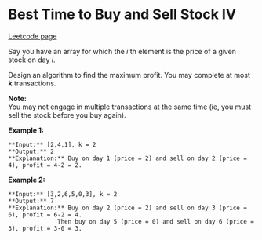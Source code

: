 # Best Time to Buy and Sell Stock IV
[Leetcode page](https://leetcode.com/problems/best-time-to-buy-and-sell-stock-iv/description)

Say you have an array for which the _i_ th element is the price of a given
stock on day _i_.

Design an algorithm to find the maximum profit. You may complete at most **k**
transactions.

**Note:**  
You may not engage in multiple transactions at the same time (ie, you must
sell the stock before you buy again).

**Example 1:**

    
    
    **Input:** [2,4,1], k = 2
    **Output:** 2
    **Explanation:** Buy on day 1 (price = 2) and sell on day 2 (price = 4), profit = 4-2 = 2.
    

**Example 2:**

    
    
    **Input:** [3,2,6,5,0,3], k = 2
    **Output:** 7
    **Explanation:** Buy on day 2 (price = 2) and sell on day 3 (price = 6), profit = 6-2 = 4.
                  Then buy on day 5 (price = 0) and sell on day 6 (price = 3), profit = 3-0 = 3.
    

